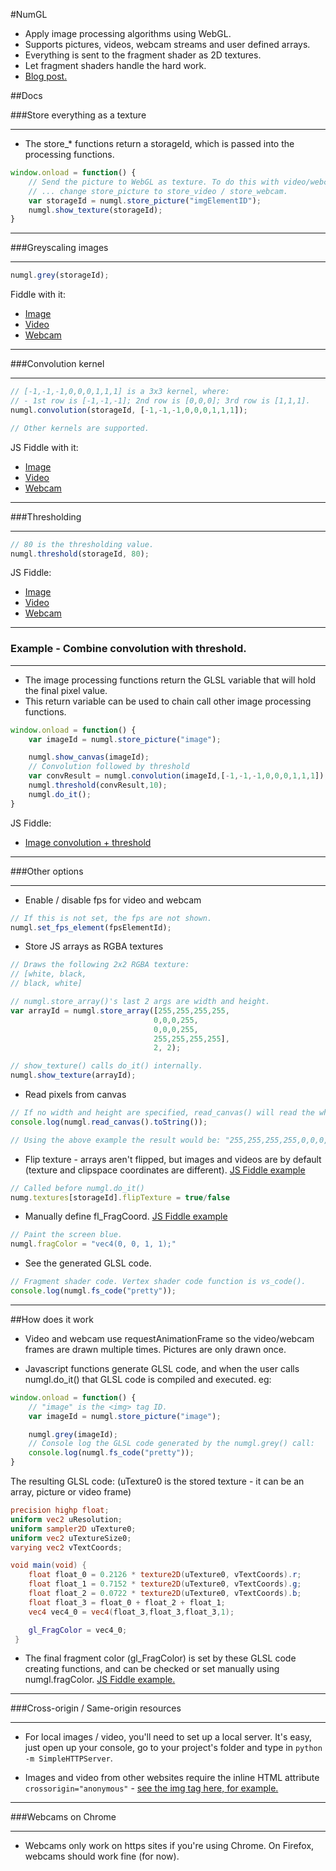 #NumGL

- Apply image processing algorithms using WebGL.
- Supports pictures, videos, webcam streams and user defined arrays.
- Everything is sent to the fragment shader as 2D textures.
- Let fragment shaders handle the hard work.
- <a href="https://jongomez.github.io/post/numgl/">Blog post.</a>

##Docs

###Store everything as a texture

---

- The store_* functions return a storageId, which is passed into the processing functions.

```javascript
window.onload = function() {
	// Send the picture to WebGL as texture. To do this with video/webcam...
	// ... change store_picture to store_video / store_webcam.
	var storageId = numgl.store_picture("imgElementID");
	numgl.show_texture(storageId);
}
```

---

###Greyscaling images

---

```javascript
numgl.grey(storageId);
```

Fiddle with it:

- <a href="http://jsfiddle.net/jongomez/q3n5gj7u/">Image</a>
- <a href="http://jsfiddle.net/jongomez/q3n5gj7u/1/">Video</a>
- <a href="https://jsfiddle.net/jongomez/q3n5gj7u/24/">Webcam</a>

---

###Convolution kernel

---

```javascript
// [-1,-1,-1,0,0,0,1,1,1] is a 3x3 kernel, where:
// - 1st row is [-1,-1,-1]; 2nd row is [0,0,0]; 3rd row is [1,1,1].
numgl.convolution(storageId, [-1,-1,-1,0,0,0,1,1,1]);

// Other kernels are supported.
```

JS Fiddle with it:

- <a href="http://jsfiddle.net/jongomez/6pgbwkff/">Image</a>
- <a href="http://jsfiddle.net/jongomez/6pgbwkff/1/">Video</a>
- <a href="https://jsfiddle.net/jongomez/6pgbwkff/40/">Webcam</a>

---

###Thresholding

---

```javascript
// 80 is the thresholding value.
numgl.threshold(storageId, 80);
```

JS Fiddle:

- <a href="http://jsfiddle.net/jongomez/eap27rhq/">Image</a>
- <a href="http://jsfiddle.net/jongomez/eap27rhq/1/">Video</a>
- <a href="https://jsfiddle.net/jongomez/eap27rhq/14/">Webcam</a>

---

### Example - Combine convolution with threshold.

---

- The image processing functions return the GLSL variable that will hold the final pixel value.
- This return variable can be used to chain call other image processing functions.

```javascript
window.onload = function() {
	var imageId = numgl.store_picture("image");

	numgl.show_canvas(imageId);
	// Convolution followed by threshold
	var convResult = numgl.convolution(imageId,[-1,-1,-1,0,0,0,1,1,1]);
	numgl.threshold(convResult,10);
	numgl.do_it();
}
```

JS Fiddle:

- <a href="http://jsfiddle.net/b091mkbh/5/">Image convolution + threshold</a>

---

###Other options

---

- Enable / disable fps for video and webcam

```javascript
// If this is not set, the fps are not shown.
numgl.set_fps_element(fpsElementId);

```

- Store JS arrays as RGBA textures

```javascript
// Draws the following 2x2 RGBA texture: 
// [white, black,
// black, white]

// numgl.store_array()'s last 2 args are width and height.
var arrayId = numgl.store_array([255,255,255,255,
								0,0,0,255,
								0,0,0,255,
								255,255,255,255], 
								2, 2);

// show_texture() calls do_it() internally.
numgl.show_texture(arrayId);

```

- Read pixels from canvas

```javascript
// If no width and height are specified, read_canvas() will read the whole canvas.
console.log(numgl.read_canvas().toString());

// Using the above example the result would be: "255,255,255,255,0,0,0,255,0,0,0,255,255,255,255,255"

```

- Flip texture - arrays aren't flipped, but images and videos are by default (texture and clipspace coordinates are different). <a href="http://jsfiddle.net/jongomez/n2gx6986/">JS Fiddle example</a>

```javascript
// Called before numgl.do_it()
numg.textures[storageId].flipTexture = true/false
```

- Manually define fl_FragCoord. <a href="http://jsfiddle.net/jongomez/sbfe1yvz/">JS Fiddle example</a>

```javascript
// Paint the screen blue.
numgl.fragColor = "vec4(0, 0, 1, 1);"
```

- See the generated GLSL code.

```javascript
// Fragment shader code. Vertex shader code function is vs_code().
console.log(numgl.fs_code("pretty"));
```

---

##How does it work

- Video and webcam use requestAnimationFrame so the video/webcam frames are drawn multiple times. Pictures are only drawn once.

- Javascript functions generate GLSL code, and when the user calls numgl.do_it() that GLSL code is compiled and executed. eg:

```javascript
window.onload = function() {
	// "image" is the <img> tag ID.
	var imageId = numgl.store_picture("image");

	numgl.grey(imageId);
	// Console log the GLSL code generated by the numgl.grey() call:
	console.log(numgl.fs_code("pretty"));
}
```

The resulting GLSL code: (uTexture0 is the stored texture - it can be an array, picture or video frame)

```GLSL
precision highp float;
uniform vec2 uResolution;
uniform sampler2D uTexture0;
uniform vec2 uTextureSize0;
varying vec2 vTextCoords;

void main(void) {
	float float_0 = 0.2126 * texture2D(uTexture0, vTextCoords).r;
	float float_1 = 0.7152 * texture2D(uTexture0, vTextCoords).g;
	float float_2 = 0.0722 * texture2D(uTexture0, vTextCoords).b;
	float float_3 = float_0 + float_2 + float_1;
	vec4 vec4_0 = vec4(float_3,float_3,float_3,1);

	gl_FragColor = vec4_0;
 }
```

- The final fragment color (gl_FragColor) is set by these GLSL code creating functions, and can be checked or set manually using numgl.fragColor. <a href="http://jsfiddle.net/jongomez/sbfe1yvz/">JS Fiddle example.</a>

---

###Cross-origin / Same-origin resources

---

- For local images / video, you'll need to set up a local server. It's easy, just open up your console, go to your project's folder and type in ``` python -m SimpleHTTPServer ```.

- Images and video from other websites require the inline HTML attribute ``` crossorigin="anonymous" ``` - <a href="http://jsfiddle.net/jongomez/q3n5gj7u/">see the img tag here, for example.</a>

---

###Webcams on Chrome

---

- Webcams only work on https sites if you're using Chrome. On Firefox, webcams should work fine (for now).

